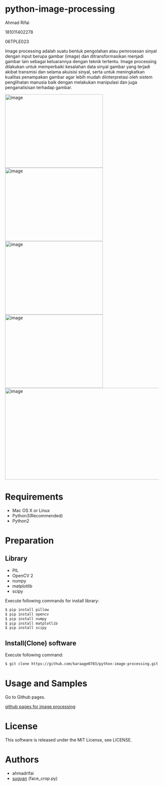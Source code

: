 # python-image-processing

Ahmad Rifai

181011402278

06TPLE023

Image processing adalah suatu bentuk pengolahan atau pemrosesan sinyal dengan input berupa gambar (image) dan ditransformasikan menjadi gambar lain sebagai keluarannya dengan teknik tertentu. Image processing dilakukan untuk memperbaiki kesalahan data sinyal gambar yang terjadi akibat transmisi dan selama akuisisi sinyal, serta untuk meningkatkan kualitas penampakan gambar agar lebih mudah diinterpretasi oleh sistem penglihatan manusia baik dengan melakukan manipulasi dan juga penganalisisan terhadap gambar.

<img src="https://raw.githubusercontent.com/wiki/karaage0703/python-image-processing/0005.jpg" alt="image" width="320" height="240">
<img src="https://raw.githubusercontent.com/wiki/karaage0703/python-image-processing/0006.jpg" alt="image" width="320" height="240">
<img src="https://raw.githubusercontent.com/wiki/karaage0703/python-image-processing/0008.jpg" alt="image" width="320" height="240">
<img src="https://raw.githubusercontent.com/wiki/karaage0703/python-image-processing/0010.jpg" alt="image" width="320" height="240">
<img src="https://raw.githubusercontent.com/wiki/karaage0703/python-image-processing/0009.png" alt="image" width="640" height="300">


# Requirements
- Mac OS X or Linux
- Python3(Recommended)
- Python2

# Preparation
## Library
- PIL
- OpenCV 2
- numpy
- matplotlib
- scipy

Execute following commands for install library:
```sh
$ pip install pillow
$ pip install opencv
$ pip install numpy
$ pip install matplotlib
$ pip install scipy
```

## Install(Clone) software
Execute following command:
```sh
$ git clone https://github.com/karaage0703/python-image-processing.git
```

# Usage and Samples
Go to Github pages.

[github pages for image processing](https://ahmadrifai.github.io/python-image-processing)

# License
This software is released under the MIT License, see LICENSE.

# Authors
- ahmadrifai
- [sugyan](https://github.com/sugyan/face-collector) (face_crop.py)

